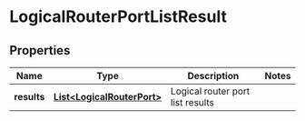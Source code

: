 # LogicalRouterPortListResult

## Properties
Name | Type | Description | Notes
------------ | ------------- | ------------- | -------------
**results** | [**List&lt;LogicalRouterPort&gt;**](LogicalRouterPort.md) | Logical router port list results | 

